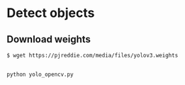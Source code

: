 # Detect objects

## Download weights
`$ wget https://pjreddie.com/media/files/yolov3.weights`

## 
`python yolo_opencv.py`